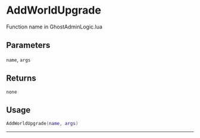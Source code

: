 # AddWorldUpgrade
Function name in GhostAdminLogic.lua
## Parameters
`name`, `args`
## Returns
`none`
## Usage
```lua
AddWorldUpgrade(name, args)
```
---
